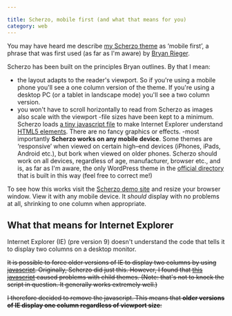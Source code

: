 ```yaml
---

title: Scherzo, mobile first (and what that means for you)
category: web
---
```


You may have heard me describe [my Scherzo theme](https://leonpaternoster.com/wp-themes/) as ‘mobile first’, a phrase that was first used (as far as I'm aware) by [Bryan Rieger](https://yiibu.com/articles/rethinking-the-mobile-web/).

Scherzo has been built on the principles Bryan outlines. By that I mean:

- the layout adapts to the reader's viewport. So if you're using a mobile phone you'll see a one column version of the theme. If you're using a desktop PC (or a tablet in landscape mode) you'll see a two column version.
- you won't have to scroll horizontally to read from Scherzo as images also scale with the viewport
-file sizes have been kept to a minimum. Scherzo loads [a tiny javascript file](https://html5shiv.googlecode.com/svn/trunk/html5.js) to make Internet Explorer understand [HTML5 elements](https://html5doctor.com/element-index/). There are no fancy graphics or effects.
-most importantly **Scherzo works on any mobile device**. Some themes are ‘responsive’ when viewed on certain high–end devices (iPhones, iPads, Android etc.), but bork when viewed on older phones. Scherzo should work on all devices, regardless of age, manufacturer, browser etc., and is, as far as I'm aware, the only WordPress theme in the [official directory](https://wordpress.org/extend/themes/) that is built in this way (feel free to correct me!)

To see how this works visit the [Scherzo demo site](https://leonpaternoster.com/scherzo) and resize your browser window. View it with any mobile device. It _should_ display with no problems at all, shrinking to one column when appropriate.

## What that means for Internet Explorer

Internet Explorer (IE) (pre version 9) doesn't understand the code that tells it to display two columns on a desktop monitor.

<del>It is possible to force older versions of IE to display two columns by using [javascript](https://en.wikipedia.org/wiki/JavaScript). Originally, Scherzo did just this. However, I found that [this javascript](https://code.google.com/p/css3-mediaqueries-js/) caused problems with child themes. (Note: that's not to knock the script in question. It generally works extremely well.)</del>

<del>I therefore decided to remove the javascript. This means that **older versions of IE display one column regardless of viewport size**:</del>
